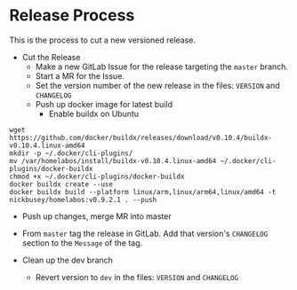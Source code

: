 # Release Process

This is the process to cut a new versioned release.

* Cut the Release
  * Make a new GitLab Issue for the release targeting the `master` branch.
  * Start a MR for the Issue.
  * Set the version number of the new release in the files: `VERSION` and `CHANGELOG`
  * Push up docker image for latest build
    * Enable buildx on Ubuntu
```
wget https://github.com/docker/buildx/releases/download/v0.10.4/buildx-v0.10.4.linux-amd64
mkdir -p ~/.docker/cli-plugins/
mv /var/homelabos/install/buildx-v0.10.4.linux-amd64 ~/.docker/cli-plugins/docker-buildx
chmod +x ~/.docker/cli-plugins/docker-buildx
docker buildx create --use
docker buildx build --platform linux/arm,linux/arm64,linux/amd64 -t nickbusey/homelabos:v0.9.2.1 . --push
```
  * Push up changes, merge MR into master
  * From `master` tag the release in GitLab. Add that version's `CHANGELOG` section to the `Message` of the tag.

* Clean up the dev branch
  * Revert version to `dev` in the files: `VERSION` and `CHANGELOG`
